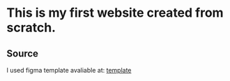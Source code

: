 # This is my first website created from scratch.

## Source
I used figma template avaliable at: 
[template](www.figma.com/file/B1m2uk25m1eAgroESAuM2g/Web-Studio-(Version-3.0))
